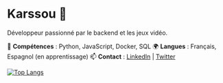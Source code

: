 # Karssou 🚀

Développeur passionné par le backend et les jeux vidéo.

🔧 **Compétences** : Python, JavaScript, Docker, SQL
🌍 **Langues** : Français, Espagnol (en apprentissage)
📫 **Contact** : [LinkedIn](lien) | [Twitter](lien)

[![Top Langs](https://github-readme-stats.vercel.app/api/top-langs/?username=karssou)](https://github.com/karssou)
